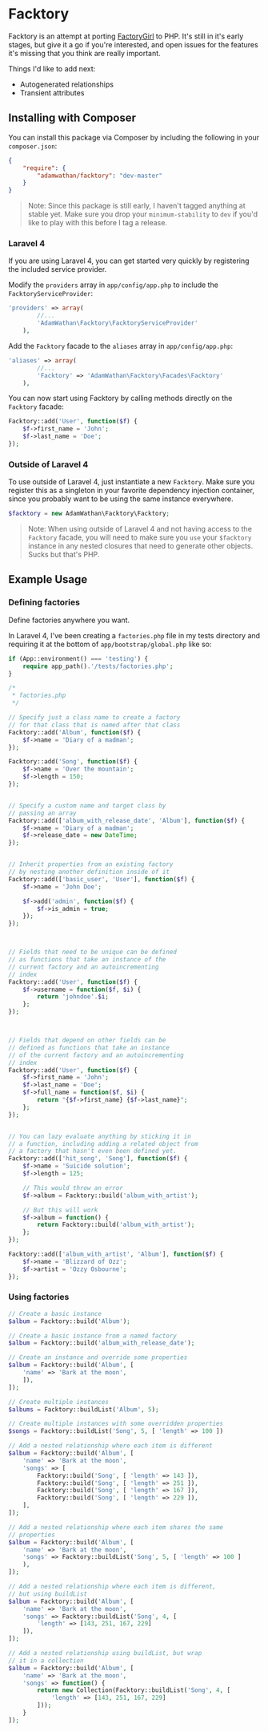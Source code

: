 # Facktory

Facktory is an attempt at porting [FactoryGirl](https://github.com/thoughtbot/factory_girl/) to PHP. It's still in it's early stages, but give it a go if you're interested, and open issues for the features it's missing that you think are really important.

Things I'd like to add next:

- Autogenerated relationships
- Transient attributes

## Installing with Composer

You can install this package via Composer by including the following in your `composer.json`:

```json
{
    "require": {
        "adamwathan/facktory": "dev-master"
    }
}
```

> Note: Since this package is still early, I haven't tagged anything at stable yet. Make sure you drop your `minimum-stability` to `dev` if you'd like to play with this before I tag a release.

### Laravel 4

If you are using Laravel 4, you can get started very quickly by registering the included service provider.

Modify the `providers` array in `app/config/app.php` to include the `FacktoryServiceProvider`:

```php
'providers' => array(
        //...
        'AdamWathan\Facktory\FacktoryServiceProvider'
    ),
```

Add the `Facktory` facade to the `aliases` array in `app/config/app.php`:

```php
'aliases' => array(
        //...
        'Facktory' => 'AdamWathan\Facktory\Facades\Facktory'
    ),
```

You can now start using Facktory by calling methods directly on the `Facktory` facade:

```php
Facktory::add('User', function($f) {
    $f->first_name = 'John';
    $f->last_name = 'Doe';
});
```

### Outside of Laravel 4

To use outside of Laravel 4, just instantiate a new `Facktory`. Make sure you register this as a singleton in your favorite dependency injection container, since you probably want to be using the same instance everywhere.

```php
$facktory = new AdamWathan\Facktory\Facktory;
```

> Note: When using outside of Laravel 4 and not having access to the `Facktory` facade, you will need to make sure you `use` your `$facktory` instance in any nested closures that need to generate other objects. Sucks but that's PHP.

## Example Usage

### Defining factories

Define factories anywhere you want.

In Laravel 4, I've been creating a `factories.php` file in my tests directory and requiring it at the bottom of `app/bootstrap/global.php` like so:

```php
if (App::environment() === 'testing') {
    require app_path().'/tests/factories.php';
}
```


```php
/*
 * factories.php
 */

// Specify just a class name to create a factory
// for that class that is named after that class
Facktory::add('Album', function($f) {
    $f->name = 'Diary of a madman';
});

Facktory::add('Song', function($f) {
    $f->name = 'Over the mountain';
    $f->length = 150;
});


// Specify a custom name and target class by
// passing an array
Facktory::add(['album_with_release_date', 'Album'], function($f) {
    $f->name = 'Diary of a madman';
    $f->release_date = new DateTime;
});


// Inherit properties from an existing factory
// by nesting another definition inside of it
Facktory::add(['basic_user', 'User'], function($f) {
    $f->name = 'John Doe';

    $f->add('admin', function($f) {
        $f->is_admin = true;
    });
});



// Fields that need to be unique can be defined
// as functions that take an instance of the
// current factory and an autoincrementing
// index
Facktory::add('User', function($f) {
    $f->username = function($f, $i) {
        return 'johndoe'.$i;
    };
});



// Fields that depend on other fields can be
// defined as functions that take an instance
// of the current factory and an autoincrementing
// index
Facktory::add('User', function($f) {
    $f->first_name = 'John';
    $f->last_name = 'Doe';
    $f->full_name = function($f, $i) {
        return "{$f->first_name} {$f->last_name}";
    };
});


// You can lazy evaluate anything by sticking it in
// a function, including adding a related object from
// a factory that hasn't even been defined yet.
Facktory::add(['hit_song', 'Song'], function($f) {
    $f->name = 'Suicide solution';
    $f->length = 125;

    // This would throw an error
    $f->album = Facktory::build('album_with_artist');

    // But this will work
    $f->album = function() {
        return Facktory::build('album_with_artist');
    };
});

Facktory::add(['album_with_artist', 'Album'], function($f) {
    $f->name = 'Blizzard of Ozz';
    $f->artist = 'Ozzy Osbourne';
});
```

### Using factories

```php
// Create a basic instance
$album = Facktory::build('Album');

// Create a basic instance from a named factory
$album = Facktory::build('album_with_release_date');

// Create an instance and override some properties
$album = Facktory::build('Album', [
    'name' => 'Bark at the moon',
    ]),
]);

// Create multiple instances
$albums = Facktory::buildList('Album', 5);

// Create multiple instances with some overridden properties
$songs = Facktory::buildList('Song', 5, [ 'length' => 100 ])

// Add a nested relationship where each item is different
$album = Facktory::build('Album', [
    'name' => 'Bark at the moon',
    'songs' => [
        Facktory::build('Song', [ 'length' => 143 ]),
        Facktory::build('Song', [ 'length' => 251 ]),
        Facktory::build('Song', [ 'length' => 167 ]),
        Facktory::build('Song', [ 'length' => 229 ]),
    ],
]);

// Add a nested relationship where each item shares the same
// properties
$album = Facktory::build('Album', [
    'name' => 'Bark at the moon',
    'songs' => Facktory::buildList('Song', 5, [ 'length' => 100 ]
    ),
]);

// Add a nested relationship where each item is different,
// but using buildList
$album = Facktory::build('Album', [
    'name' => 'Bark at the moon',
    'songs' => Facktory::buildList('Song', 4, [
        'length' => [143, 251, 167, 229]
    ]),
]);

// Add a nested relationship using buildList, but wrap
// it in a collection
$album = Facktory::build('Album', [
    'name' => 'Bark at the moon',
    'songs' => function() {
        return new Collection(Facktory::buildList('Song', 4, [
            'length' => [143, 251, 167, 229]
        ]));
    }
]);
```
